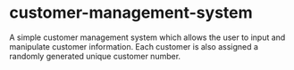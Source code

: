 # customer-management-system
A simple customer management system which allows the user to input and manipulate
customer information. Each customer is also assigned a randomly generated unique 
customer number.
